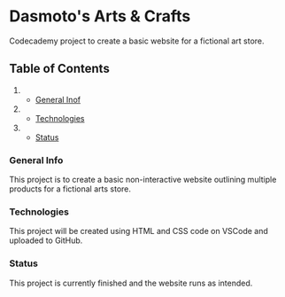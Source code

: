 # Dasmoto's Arts & Crafts
Codecademy project to create a basic website for a fictional art store.

## Table of Contents
1. * [General Inof](#general-info)
2. * [Technologies](#technologies)
3. * [Status](status)

### General Info
This project is to create a basic non-interactive website outlining multiple products for a fictional arts store. 

### Technologies
This project will be created using HTML and CSS code on VSCode and uploaded to GitHub.

### Status 
This project is currently finished and the website runs as intended.
